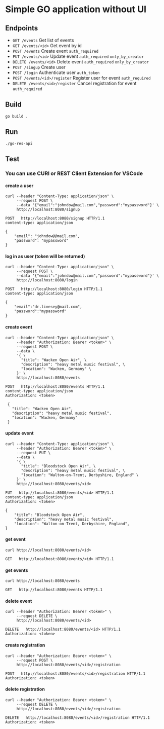 # Simple GO application without UI

## Endpoints
* `GET /events`                    Get list of events
* `GET /events/<id>`               Get event by id
* `POST /events`                   Create event `auth_required`
* `PUT /events/<id>`               Update event `auth_required` `only_by_creator`
* `DELETE /events/<id>`            Delete event `auth_required` `only_by_creator`
* `POST /singup`                   Create user
* `POST /login`                    Authenticate user `auth_token`
* `POST /events/<id>/register`     Register user for event `auth_required`
* `DELETE /events/<id>/register`   Cancel registration for event `auth_required`

## Build
`go build .`

## Run
`./go-res-api`

## Test
### You can use CURl or REST Client Extension for VSCode
#### create a user
```
curl --header "Content-Type: application/json" \
     --request POST \
     --data '{"email":"johndow@mail.com","password":"mypassword"}' \
     http://localhost:8080/signup
```

```
POST   http://localhost:8080/signup HTTP/1.1
content-type: application/json

{
    "email": "johndow@@mail.com",
    "password": "mypassword"
}
```

#### log in as user (token will be returned)
```
curl --header "Content-Type: application/json" \
     --request POST \
     --data '{"email":"johndow@mail.com","password":"mypassword"}' \
     http://localhost:8080/login
```

```
POST   http://localhost:8080/login HTTP/1.1
content-type: application/json

{
    "email":"dr.livesey@mail.com",
    "password":"mypassword"
}
```

#### create event
```
curl --header "Content-Type: application/json" \
     --header "Authorization: Bearer <token>" \
     --request POST \
     --data \
     '{ \
       "title": "Wacken Open Air", \
       "description": "heavy metal music festival", \
       "location": "Wacken, Germany" \
     }' \
     http://localhost:8080/events
```

```
POST   http://localhost:8080/events HTTP/1.1
content-type: application/json
Authorization: <token>

 {
   "title": "Wacken Open Air",
   "description": "heavy metal music festival",
   "location": "Wacken, Germany"
 }
```

#### update event
```
curl --header "Content-Type: application/json" \
     --header "Authorization: Bearer <token>" \
     --request PUT \
     --data \
     '{ \
       "title": "Bloodstock Open Air", \
       "description": "heavy metal music festival", \
       "location": "Walton-on-Trent, Derbyshire, England" \
     }' \
     http://localhost:8080/events/<id>
```

```
PUT   http://localhost:8080/events/<id> HTTP/1.1
content-type: application/json
Authorization: <token>

{
    "title": "Bloodstock Open Air",
    "description": "heavy metal music festival",
    "location": "Walton-on-Trent, Derbyshire, England",
}
```

#### get event
```
curl http://localhost:8080/events/<id>
```

```
GET   http://localhost:8080/events/<id> HTTP/1.1
```

#### get events
```
curl http://localhost:8080/events
```

```
GET   http://localhost:8080/events HTTP/1.1
```

#### delete event
```
curl --header "Authorization: Bearer <token>" \
     --request DELETE \
     http://localhost:8080/events/<id>
```

```
DELETE   http://localhost:8080/events/<id> HTTP/1.1
Authorization: <token>
```

#### create registration
```
curl --header "Authorization: Bearer <token>" \
     --request POST \
     http://localhost:8080/events/<id>/registration
```

```
POST   http://localhost:8080/events/<id>/registration HTTP/1.1
Authorization: <token>
```

#### delete registration
```
curl --header "Authorization: Bearer <token>" \
     --request DELETE \
     http://localhost:8080/events/<id>/registration
```

```
DELETE   http://localhost:8080/events/<id>/registration HTTP/1.1
Authorization: <token>
```
